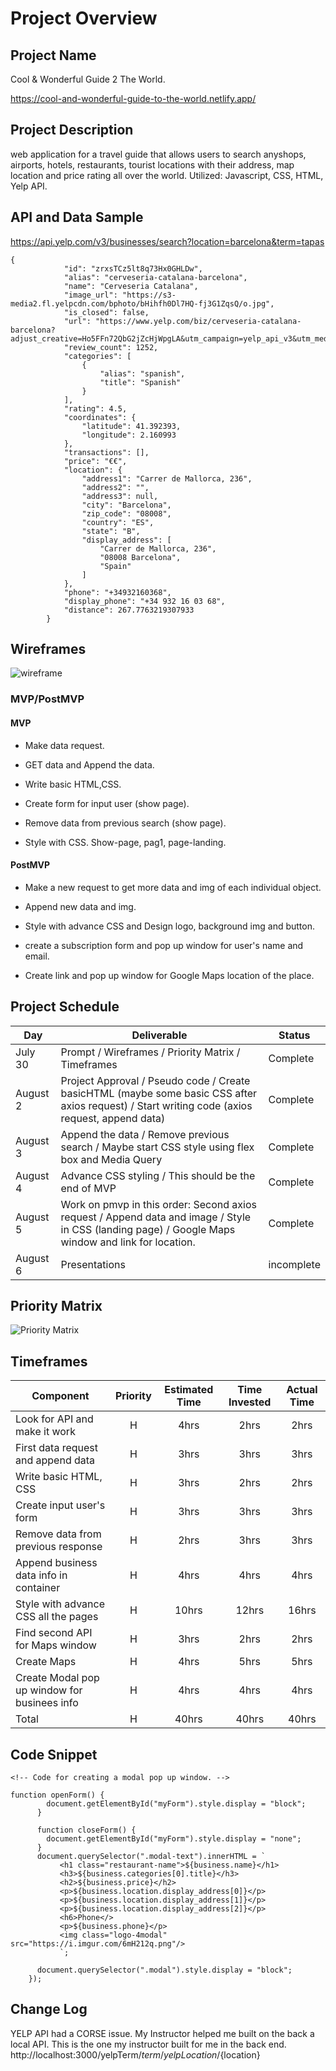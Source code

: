# Project Overview

## Project Name

Cool & Wonderful Guide 2 The World.

https://cool-and-wonderful-guide-to-the-world.netlify.app/

## Project Description

web application for a travel guide that allows users to search anyshops, airports, hotels, restaurants, tourist locations with their address, map location and price rating all over the world. Utilized: Javascript, CSS, HTML, Yelp API.

## API and Data Sample

https://api.yelp.com/v3/businesses/search?location=barcelona&term=tapas


```
{
            "id": "zrxsTCz5lt8q73Hx0GHLDw",
            "alias": "cerveseria-catalana-barcelona",
            "name": "Cerveseria Catalana",
            "image_url": "https://s3-media2.fl.yelpcdn.com/bphoto/bHihfh0Dl7HQ-fj3G1ZqsQ/o.jpg",
            "is_closed": false,
            "url": "https://www.yelp.com/biz/cerveseria-catalana-barcelona?adjust_creative=Ho5FFn72QbG2jZcHjWpgLA&utm_campaign=yelp_api_v3&utm_medium=api_v3_business_search&utm_source=Ho5FFn72QbG2jZcHjWpgLA",
            "review_count": 1252,
            "categories": [
                {
                    "alias": "spanish",
                    "title": "Spanish"
                }
            ],
            "rating": 4.5,
            "coordinates": {
                "latitude": 41.392393,
                "longitude": 2.160993
            },
            "transactions": [],
            "price": "€€",
            "location": {
                "address1": "Carrer de Mallorca, 236",
                "address2": "",
                "address3": null,
                "city": "Barcelona",
                "zip_code": "08008",
                "country": "ES",
                "state": "B",
                "display_address": [
                    "Carrer de Mallorca, 236",
                    "08008 Barcelona",
                    "Spain"
                ]
            },
            "phone": "+34932160368",
            "display_phone": "+34 932 16 03 68",
            "distance": 267.7763219307933
        }
```

## Wireframes

![wireframe](https://i.imgur.com/7SthxGj.png)

### MVP/PostMVP

 

#### MVP 

- Make data request.

- GET data and Append the data.

- Write basic HTML,CSS.

- Create form for input user (show page).
 
- Remove data from previous search (show page).

- Style with CSS. Show-page, pag1, page-landing.
 
#### PostMVP  

- Make a new request to get more data and img of each individual object.

- Append new data and img.

- Style with advance CSS and Design logo, background img and button.

- create a subscription form and pop up window for  user's name and email.

- Create link and pop up window for Google Maps location of the place.

## Project Schedule

|  Day | Deliverable | Status
|---|---| ---|
|July 30 | Prompt / Wireframes / Priority Matrix / Timeframes |Complete
|August 2| Project Approval / Pseudo code / Create basicHTML (maybe some basic CSS after axios request) / Start writing code (axios request, append data)| Complete
|August 3| Append the data / Remove previous search / Maybe start CSS style using flex box and Media Query| Complete
|August 4| Advance CSS styling / This should be the end of MVP |Complete
|August 5| Work on pmvp in this order: Second axios request /  Append data and image / Style in CSS (landing page)  / Google Maps window and link for location.| Complete
|August 6| Presentations | incomplete

## Priority Matrix

![Priority Matrix](https://i.imgur.com/tQfGDDB.png)

## Timeframes

| Component | Priority | Estimated Time | Time Invested | Actual Time |
| --- | :---: |  :---: | :---: | :---: |
| Look for API and make it work | H | 4hrs| 2hrs | 2hrs |
| First data request and append data | H | 3hrs| 3hrs | 3hrs |
| Write basic HTML, CSS | H | 3hrs | 2hrs | 2hrs |
| Create input user's form | H | 3hrs | 3hrs | 3hrs |
| Remove data from previous response | H | 2hrs | 3hrs | 3hrs |
| Append business data info in container | H | 4hrs | 4hrs | 4hrs |
| Style with advance CSS all the pages | H | 10hrs | 12hrs | 16hrs |
| Find second API for Maps window | H | 3hrs | 2hrs | 2hrs |
| Create Maps | H | 4hrs | 5hrs | 5hrs |
| Create Modal pop up window for businees info | H | 4hrs | 4hrs | 4hrs |
| Total | H | 40hrs| 40hrs | 40hrs |

## Code Snippet

 

```
<!-- Code for creating a modal pop up window. -->

function openForm() {
        document.getElementById("myForm").style.display = "block";
      }

      function closeForm() {
        document.getElementById("myForm").style.display = "none";
      }
      document.querySelector(".modal-text").innerHTML = `
           <h1 class="restaurant-name">${business.name}</h1>
           <h3>${business.categories[0].title}</h3>
           <h2>${business.price}</h2>
           <p>${business.location.display_address[0]}</p>
           <p>${business.location.display_address[1]}</p>
           <p>${business.location.display_address[2]}</p>
           <h6>Phone</>
           <p>${business.phone}</p>
           <img class="logo-4modal" src="https://i.imgur.com/6mH212q.png"/>
           `;

      document.querySelector(".modal").style.display = "block";
    });
```

## Change Log
YELP API had a CORSE issue. My Instructor helped me built on the back a local API. 
This is the one my instructor built for me in the back end.
http://localhost:3000/yelpTerm/${term}/yelpLocation/${location}
